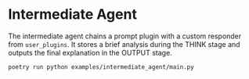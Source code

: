 # Intermediate Agent

The intermediate agent chains a prompt plugin with a custom responder from `user_plugins`. It stores a brief analysis during the THINK stage and outputs the final explanation in the OUTPUT stage.

```bash
poetry run python examples/intermediate_agent/main.py
```
